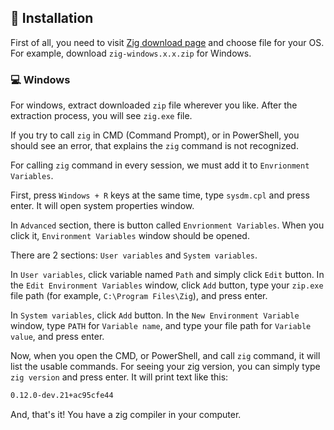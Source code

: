 ## 📲 Installation

First of all, you need to visit [Zig download page](https://ziglang.org/download/) and choose file for your OS. For example, download `zig-windows.x.x.zip` for Windows.

### 💻 Windows

For windows, extract downloaded `zip` file wherever you like. After the extraction process, you will see `zig.exe` file.

If you try to call `zig` in CMD (Command Prompt), or in PowerShell, you should see an error, that explains the `zig` command is not recognized.

For calling `zig` command in every session, we must add it to `Envrionment Variables`.

First, press `Windows + R` keys at the same time, type `sysdm.cpl` and press enter. It will open system properties window.

In `Advanced` section, there is button called `Envrionment Variables`. When you click it, `Environment Variables` window should be opened.

There are 2 sections: `User variables` and `System variables`.

In `User variables`, click variable named `Path` and simply click `Edit` button. In the `Edit Environment Variables` window, click `Add` button, type your `zip.exe` file path (for example, `C:\Program Files\Zig`), and press enter.

In `System variables`, click `Add` button. In the `New Environment Variable` window, type `PATH` for `Variable name`, and type your file path for `Variable value`, and press enter.

Now, when you open the CMD, or PowerShell, and call `zig` command, it will list the usable commands. For seeing your zig version, you can simply type `zig version` and press enter. It will print text like this:
```cmd
0.12.0-dev.21+ac95cfe44
```

And, that's it! You have a zig compiler in your computer.
